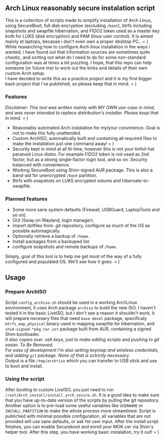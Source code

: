 Arch Linux reasonably secure instalation script
-----

This is a collection of scripts made to simplify installation of Arch Linux, using SecureBoot, full disk encryption (excluding `/boot`), btrfs including snapshots and swapfile hibernation, and FIDO2 token used as a master key both for LUKS (disk encryption) and PAM (linux user control). It is aimed mainly at laptops, because i don't even own a proper desktop PC.. = )\
While researching how to configure Arch linux installation in the ways i wanted, i have found out that information sources are sometimes quite chaotic, and sorting out what do I need to do for some non-standard configuration was at times a bit puzzling. I hope, that this repo can help someone (or future me) to work out the kinks and details of their own custom Arch setup.\
I have decided to write this as a practice project and it is my first bigger bash project that i've published, so please keep that in mind. = )

### Features
*Disclaimer: This tool was written mainly with MY OWN use-case in mind, and was never intended to replace distribution's installer. Please keep that in mind. = )*

- Reasonably automated Arch instalation for my/your convinience. Goal is not to make this fully unattended.
- Custom ArchISO, automatically built and containing all required files to make the installation just one command away! = )
- Security kept in mind at all th time, however this is not your tinfoil-hat paranoid Linux distro. For example FIDO2 token is not used as 2nd factor, but as a strong single-factor login tool, and so on. Security balanced with convenience.
- Working SecureBoot using Shim-signed AUR package. This is also a band-aid for unencrypted `/boot` partition.
- Btrfs with snapshots on LUKS encrypted volume and hibernate-to-swapfile.

### Planned features
- Some more sane system defaults (Firewall, USBGuard, LaptopTools and so on).
- GUI (Sway on Wayland, login manager).
- Import dotfiles from .git repository, configure as much of the OS as possible automagically.
- Optionally retrieve a backup of `/home`.
- Install packages from a backuped list.
- configure snapshots and remote backups of `/home`.

Simply, goal of this tool is to help me get most of the way of a fully configured and populated OS. We'll see how it goes. = )

## Usage

### Prepare ArchISO
Script `config_archiso.sh` should be used in a working ArchLinux environment, it uses Arch package `archiso` to build the new ISO. I haven't tested it in the basic LiveISO, but I don't see a reason it shouldn't work.
It will prepare necesary files that need `base-devel` package, specificaly `btrfs_map_physical` binary used in mapping swapfile for hibernation, and `shim-signed-*pkg.tar.zst` package built from AUR, containing a signed Shim bootloader.\
*It also copies over .ssh keys, just to make editing scripts and pushing to git easier. To Be Removed.\
For ease of development i'm also setting keymap and wireless credentials, and adding `git` package. None of that is sctrictly necessary.*\
Output is a file `/tmp/arch*iso` which you can transfer to USB stick and use to boot and install.

### Using the script
After booting to custom LiveISO, you just need to run `/root/Arch_install/install_arch_secure.sh`. It is a good idea to make sure that you have up-to-date version of the scripts by pulling the git repository.
Another option is to pre-load some useful variables like `USERNAME` or `INSTALL_PARTITION` to make the whole process more streamlined. Script is publiched with minimal possible configuration, all variables that are not provided will use sane defaults, or ask fot user input.
After the install script finishes, you can enable Secureboot and enroll your MOK.cer via Shim's helper tool. After this step, you have working basic instalation, try it out! = )
